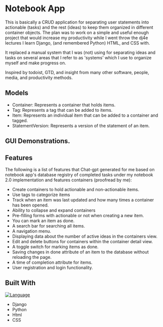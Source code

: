 # Notebook App

This is basically a CRUD application for separating user statements into actionable (tasks) and the rest (ideas) to keep them organized in different container objects. The plan was to work on a simple and useful enough project that would increase my productivity while I went throw the dj4e lectures I learn Django, (and remembered Python) HTML, and CSS with.

It replaced a manual system that I was (not) using for separating ideas and tasks on several areas that I refer to as 'systems' which I use to organize myself and make progress on.

Inspired by todoist, GTD, and insight from many other software, people, media, and productivity methods.

## Models
- Container: Represents a container that holds items.
- Tag: Represents a tag that can be added to items.
- Item: Represents an individual item that can be added to a container and tagged.
- StatementVersion: Represents a version of the statement of an item.

## GUI Demonstrations.

## Features

The following is a list of features that Chat-gpt generated for me based on notebook app's database registry of completed tasks under my notebook 2.0 implementation and features containers (proofread by me):

- Create containers to hold actionable and non-actionable items.
- Use tags to categorize items
- Track when an item was last updated and how many times a container has been opened.
- Ability to collapse and expand containers
- Pre-filling forms with actionable or not when creating a new item.
- You can mark an item as done.
- A search bar for searching all items.
- A navigation menu.
- Displaying data about the number of active ideas in the containers view.
- Edit and delete buttons for containers within the container detail view.
- A toggle switch for marking items as done.
- Saving changes in done attribute of an item to the database without reloading the page.
- A time of completion attribute for items.
- User registration and login functionality.

## Built With
[![Language](https://img.shields.io/github/languages/count/srd4/notebook_2.svg)](https://github.com/srd4/notebook_2)
- Django
- Python
- Html
- CSS